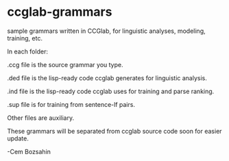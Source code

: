 # ccglab-grammars
sample grammars written in CCGlab, for linguistic analyses, modeling, training, etc.

In each folder:

  .ccg file is the source grammar you type. 

  .ded file is the lisp-ready code ccglab generates for linguistic analysis.

  .ind file is the lisp-ready code ccglab uses for training and parse ranking.

  .sup file is for training from sentence-lf pairs.

Other files are auxiliary.

These grammars will be separated from ccglab source code soon for easier update.

-Cem Bozsahin
